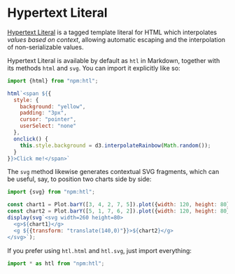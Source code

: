 # Hypertext Literal

[Hypertext Literal](https://github.com/observablehq/htl) is a tagged template literal for HTML which interpolates _values based on context_, allowing automatic escaping and the interpolation of non-serializable values.

Hypertext Literal is available by default as `htl` in Markdown, together with its methods `html` and `svg`. You can import it explicitly like so:

```js echo
import {html} from "npm:htl";
```

```js echo
html`<span ${{
  style: {
    background: "yellow",
    padding: "3px",
    cursor: "pointer",
    userSelect: "none"
  },
  onclick() {
    this.style.background = d3.interpolateRainbow(Math.random());
  }
}}>Click me!</span>`
```

The `svg` method likewise generates contextual SVG fragments, which can be useful, say, to position two charts side by side:

```js echo
import {svg} from "npm:htl";
```

```js echo
const chart1 = Plot.barY([3, 4, 2, 7, 5]).plot({width: 120, height: 80});
const chart2 = Plot.barY([5, 1, 7, 6, 2]).plot({width: 120, height: 80});
display(svg`<svg width=260 height=80>
  <g>${chart1}</g>
  <g ${{transform: "translate(140,0)"}}>${chart2}</g>
</svg>`);
```

If you prefer using `htl.html` and `htl.svg`, just import everything:

```js echo
import * as htl from "npm:htl";
```

